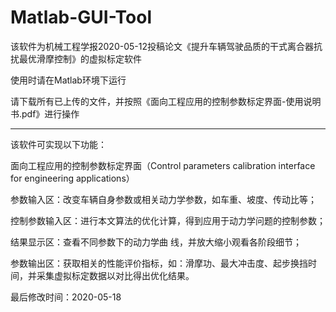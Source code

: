 # Matlab-GUI-Tool
该软件为机械工程学报2020-05-12投稿论文《提升车辆驾驶品质的干式离合器抗扰最优滑摩控制》的虚拟标定软件

使用时请在Matlab环境下运行

请下载所有已上传的文件，并按照《面向工程应用的控制参数标定界面-使用说明书.pdf》进行操作

----------------------------------------------------------------------------------------------------
该软件可实现以下功能：

面向工程应用的控制参数标定界面（Control parameters calibration interface for engineering applications）

参数输入区：改变车辆自身参数或相关动力学参数，如车重、坡度、传动比等；

控制参数输入区：进行本文算法的优化计算，得到应用于动力学问题的控制参数；

结果显示区：查看不同参数下的动力学曲 线，并放大缩小观看各阶段细节；

参数输出区：获取相关的性能评价指标，如：滑摩功、最大冲击度、起步换挡时间，并采集虚拟标定数据以对比得出优化结果。

最后修改时间：2020-05-18
